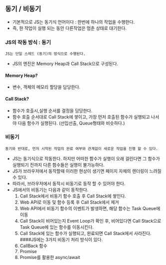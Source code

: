## 동기 / 비동기

- 기본적으로 JS는 동기식 언어이다 : 한번에 하나의 작업을 수행한다.
- 즉, 한 작업이 실행 되는 동안 다른작업은 멈춘 상태로 대기한다.


### JS의 작동 방식 : 동기
    JS는 단일 스레드 (동기)의 방식으로 수행된다.
- JS의 엔진은 Memory Heap과 Call Stack으로 구성된다.
#### Memory Heap?
- 변수, 객체의 메모리 할당을 담당한다.
#### Call Stack?
- 함수가 호출시,실행 순서를 결정을 담당한다.
- 함수 호출 순서대로 Call Stack에 쌓이고, 가장 먼저 호출된 함수가 실행되고 나서야 다음 함수가 실행된다. (선입선출, Queue형태와 비슷하다.)


### 비동기
    동기와 반대로, 먼저 시작된 작업의 완료 여부와 관계없이 새로운 작업을 진행 할 수 있다.
- JS는 동기식으로 작동한다. 하지만 어떠한 함수가 실행이 오래 걸린다면 그 함수가 실행되기 전까지 다른 함수들은 실행이 불가능하다.
- JS가 브라우저에서 동작할때 이러한 현상이 생기면 페이지 자체의 렌더링이 느려질 수 있다.
- 따라서, 브라우저에서 동작시 비동기로 동작 할 수 있어야 한다.
- JS에서의 비동기는 다음과 같이 동작한다.
  1. Call Stack에서 비동기 함수 호출 후 Call Stack에 쌓인다.
  2. Web API로 이동 및 함수 등록 후 Call Stack에서 제거
  3. Web API에서 비동기 함수의 이벤트가 발생하면, 해당 함수는 Task Queue에 이동
  4. Call Stack이 비어있는지 Event Loop가 확인 후, 비어있다면 Call Stack으로 Task Queue에 있는 함수를 이동시킨다.
  5. Call Stack에 있는 함수가 실행되고, 완료되면 Call Stack에서 사라진다.
####JS에는 3가지 비동기 처리 방식이 있다.
    1. CallBack 함수
    2. Promise
    3. Promise를 활용한 async/await
